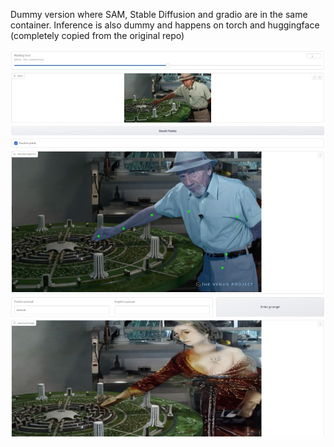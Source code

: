 Dummy version where SAM, Stable Diffusion and gradio are in the same container. Inference is also dummy and happens on torch and huggingface (completely copied from the original repo)

![Interface](./assets/fresko.jpg)